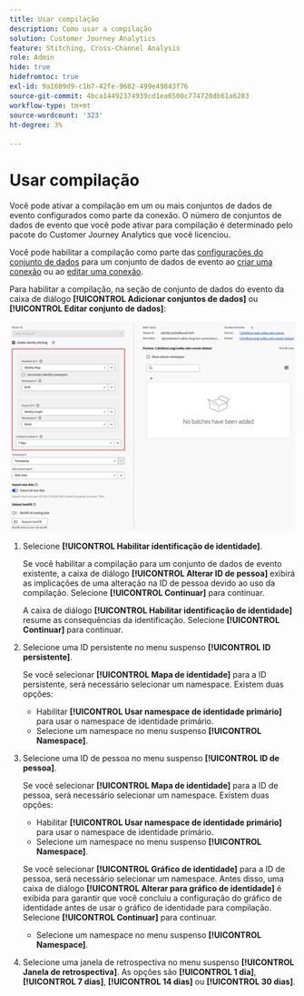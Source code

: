 ```yaml
---
title: Usar compilação
description: Como usar a compilação
solution: Customer Journey Analytics
feature: Stitching, Cross-Channel Analysis
role: Admin
hide: true
hidefromtoc: true
exl-id: 9a1689d9-c1b7-42fe-9682-499e49843f76
source-git-commit: 4bca14492374939cd1ea6508c774720db61a6283
workflow-type: tm+mt
source-wordcount: '323'
ht-degree: 3%

---
```


# Usar compilação

Você pode ativar a compilação em um ou mais conjuntos de dados de evento configurados como parte da conexão. O número de conjuntos de dados de evento que você pode ativar para compilação é determinado pelo pacote do Customer Journey Analytics que você licenciou.

Você pode habilitar a compilação como parte das [configurações do conjunto de dados](/help/connections/create-connection.md#dataset-settings) para um conjunto de dados de evento ao [criar uma conexão](/help/connections/create-connection.md) ou ao [editar uma conexão](/help/connections/manage-connections.md#edit-a-connection).

Para habilitar a compilação, na seção de conjunto de dados do evento da caixa de diálogo **[!UICONTROL Adicionar conjuntos de dados]** ou **[!UICONTROL Editar conjunto de dados]**:

![Opções de identificação ao habilitar a identificação](assets/identity-stitching-ui.png)

1. Selecione **[!UICONTROL Habilitar identificação de identidade]**.

   Se você habilitar a compilação para um conjunto de dados de evento existente, a caixa de diálogo **[!UICONTROL Alterar ID de pessoa]** exibirá as implicações de uma alteração na ID de pessoa devido ao uso da compilação. Selecione **[!UICONTROL Continuar]** para continuar.

   A caixa de diálogo **[!UICONTROL Habilitar identificação de identidade]** resume as consequências da identificação. Selecione **[!UICONTROL Continuar]** para continuar.

1. Selecione uma ID persistente no menu suspenso **[!UICONTROL ID persistente]**.

   Se você selecionar **[!UICONTROL Mapa de identidade]** para a ID persistente, será necessário selecionar um namespace. Existem duas opções:

   * Habilitar **[!UICONTROL Usar namespace de identidade primário]** para usar o namespace de identidade primário.
   * Selecione um namespace no menu suspenso **[!UICONTROL Namespace]**.

1. Selecione uma ID de pessoa no menu suspenso **[!UICONTROL ID de pessoa]**.

   Se você selecionar **[!UICONTROL Mapa de identidade]** para a ID de pessoa, será necessário selecionar um namespace. Existem duas opções:

   * Habilitar **[!UICONTROL Usar namespace de identidade primário]** para usar o namespace de identidade primário.
   * Selecione um namespace no menu suspenso **[!UICONTROL Namespace]**.

   Se você selecionar **[!UICONTROL Gráfico de identidade]** para a ID de pessoa, será necessário selecionar um namespace. Antes disso, uma caixa de diálogo **[!UICONTROL Alterar para gráfico de identidade]** é exibida para garantir que você concluiu a configuração do gráfico de identidade antes de usar o gráfico de identidade para compilação. Selecione **[!UICONTROL Continuar]** para continuar.

   * Selecione um namespace no menu suspenso **[!UICONTROL Namespace]**.


1. Selecione uma janela de retrospectiva no menu suspenso **[!UICONTROL Janela de retrospectiva]**. As opções são **[!UICONTROL 1 dia]**, **[!UICONTROL 7 dias]**, **[!UICONTROL 14 dias]** ou **[!UICONTROL 30 dias]**.
